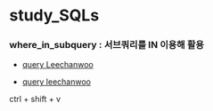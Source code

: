 # study_SQLs
### where_in_subquery : 서브쿼리를 IN 이용해 활용

- [query Leechanwoo](./chanwho/w3schools/where_in_subquery.sql)


- [query leechanwoo](./chanwho/w3schools/where_and_not.sql)

ctrl + shift + v